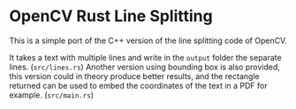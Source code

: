 # OpenCV Rust Line Splitting

This is a simple port of the C++ version of the line splitting code of OpenCV.

It takes a text with multiple lines and write in the `output` folder the separate lines. (`src/lines.rs`)
Another version using bounding box is also provided, this version could in theory produce better results, and the rectangle returned can be used to embed the coordinates of the text in a PDF for example. (`src/main.rs`)
